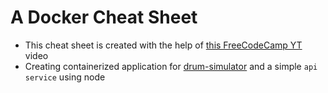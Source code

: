 # A Docker Cheat Sheet
 - This cheat sheet is created with the help of [this FreeCodeCamp YT](https://youtu.be/Wf2eSG3owoA) video
 - Creating containerized application for [drum-simulator](https://github.com/Marivishnu/drum-simulator) and a simple `api service` using node

